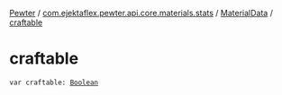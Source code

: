 [Pewter](../../index.md) / [com.ejektaflex.pewter.api.core.materials.stats](../index.md) / [MaterialData](index.md) / [craftable](./craftable.md)

# craftable

`var craftable: `[`Boolean`](https://kotlinlang.org/api/latest/jvm/stdlib/kotlin/-boolean/index.html)